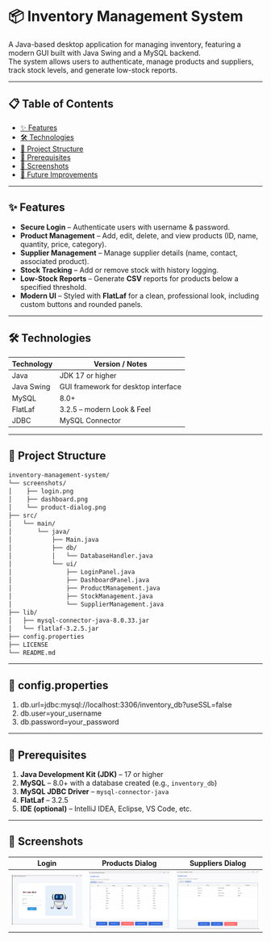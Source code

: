 # 📦 Inventory Management System

A Java-based desktop application for managing inventory, featuring a modern GUI built with Java Swing and a MySQL backend.  
The system allows users to authenticate, manage products and suppliers, track stock levels, and generate low-stock reports.

---

## 📋 Table of Contents

- [✨ Features](#-features)
- [🛠 Technologies](#-technologies)
- [📂 Project Structure](#-project-structure)
- [🔧 Prerequisites](#-prerequisites)
- [📸 Screenshots](#-screenshots)
- [🔮 Future Improvements](#-future-improvements)
---

## ✨ Features

- **Secure Login** – Authenticate users with username & password.  
- **Product Management** – Add, edit, delete, and view products (ID, name, quantity, price, category).  
- **Supplier Management** – Manage supplier details (name, contact, associated product).  
- **Stock Tracking** – Add or remove stock with history logging.  
- **Low-Stock Reports** – Generate **CSV** reports for products below a specified threshold.  
- **Modern UI** – Styled with **FlatLaf** for a clean, professional look, including custom buttons and rounded panels.

---

## 🛠 Technologies

| Technology | Version / Notes |
|------------|-----------------|
| Java       | JDK 17 or higher |
| Java Swing | GUI framework for desktop interface |
| MySQL      | 8.0+ |
| FlatLaf    | 3.2.5 – modern Look & Feel |
| JDBC       | MySQL Connector |

---

## 📂 Project Structure
```text
inventory-management-system/
└── screenshots/
│    ├── login.png
│    ├── dashboard.png
│    └── product-dialog.png
├── src/
│   └── main/
│       └── java/
│           ├── Main.java
│           ├── db/
│           │   └── DatabaseHandler.java
│           └── ui/
│               ├── LoginPanel.java
│               ├── DashboardPanel.java
│               ├── ProductManagement.java
│               ├── StockManagement.java
│               └── SupplierManagement.java
├── lib/
│   ├── mysql-connector-java-8.0.33.jar
│   └── flatlaf-3.2.5.jar
├── config.properties
├── LICENSE
└── README.md
```
---
##  🚀 config.properties 
1. db.url=jdbc:mysql://localhost:3306/inventory_db?useSSL=false
2. db.user=your_username
3. db.password=your_password
---

## 🔧 Prerequisites

1. **Java Development Kit (JDK)** – 17 or higher  
2. **MySQL** – 8.0+ with a database created (e.g., `inventory_db`)  
3. **MySQL JDBC Driver** – `mysql-connector-java`  
4. **FlatLaf** – 3.2.5  
5. **IDE (optional)** – IntelliJ IDEA, Eclipse, VS Code, etc.

---
## 📸 Screenshots

| Login | Products Dialog | Suppliers Dialog |
|-------|-----------|----------------|
| ![Login](inventory-management-system/screenshots/login.png) | ![Dashboard](inventory-management-system/screenshots/products.png) | ![Product Dialog](inventory-management-system/screenshots/suppliers.png) |


